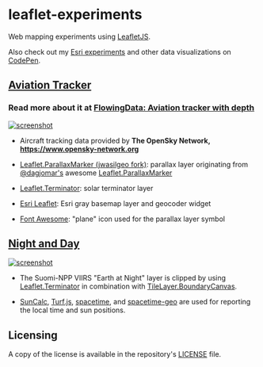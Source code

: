 # leaflet-experiments

Web mapping experiments using [LeafletJS](https://leafletjs.com/).

Also check out my [Esri experiments](https://github.com/jwasilgeo/esri-experiments) and other data visualizations on [CodePen](https://codepen.io/jwasilgeo/).

## [Aviation Tracker](https://jwasilgeo.github.io/leaflet-experiments/aviation/)

### Read more about it at [**FlowingData: Aviation tracker with depth**](https://flowingdata.com/2017/09/15/aviation-tracker-with-depth/)

[![screenshot](https://raw.githubusercontent.com/jwasilgeo/leaflet-experiments/master/aviation/aviation-tracker-screenshot.png)](https://jwasilgeo.github.io/leaflet-experiments/aviation/)

- Aircraft tracking data provided by **The OpenSky Network, <https://www.opensky-network.org>**

- [Leaflet.ParallaxMarker (jwasilgeo fork)](https://github.com/jwasilgeo/Leaflet.ParallaxMarker): parallax layer originating from [@dagjomar's](https://github.com/dagjomar) awesome [Leaflet.ParallaxMarker](https://github.com/dagjomar/Leaflet.ParallaxMarker)

- [Leaflet.Terminator](https://github.com/joergdietrich/Leaflet.Terminator): solar terminator layer

- [Esri Leaflet](https://esri.github.io/esri-leaflet/): Esri gray basemap layer and geocoder widget

- [Font Awesome](https://fontawesome.com/): "plane" icon used for the parallax layer symbol

## [Night and Day](https://jwasilgeo.github.io/leaflet-experiments/night-and-day/)

[![screenshot](https://raw.githubusercontent.com/jwasilgeo/leaflet-experiments/master/night-and-day/night-and-day-screenshot.png)](https://jwasilgeo.github.io/leaflet-experiments/night-and-day/)

- The Suomi-NPP VIIRS "Earth at Night" layer is clipped by using [Leaflet.Terminator](https://github.com/joergdietrich/Leaflet.Terminator) in combination with [TileLayer.BoundaryCanvas](https://github.com/aparshin/leaflet-boundary-canvas).

- [SunCalc](https://github.com/mourner/suncalc), [Turf.js](http://turfjs.org/), [spacetime](https://spencermountain.github.io/spacetime/), and [spacetime-geo](https://spencermountain.github.io/spacetime/) are used for reporting the local time and sun positions.

## Licensing

A copy of the license is available in the repository's [LICENSE](./LICENSE.md) file.
